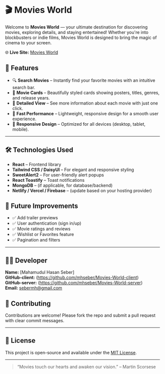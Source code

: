 # 🎬 Movies World

Welcome to **Movies World** — your ultimate destination for discovering movies, exploring details, and staying entertained! Whether you're into blockbusters or indie films, Movies World is designed to bring the magic of cinema to your screen.

🌐 **Live Site:** [Movies World](https://auth-more-add-page.web.app)

## 📌 Features

- 🔍 **Search Movies** – Instantly find your favorite movies with an intuitive search bar.
- 🎥 **Movie Cards** – Beautifully styled cards showing posters, titles, genres, and release years.
- 📄 **Detailed View** – See more information about each movie with just one click.
- 🚀 **Fast Performance** – Lightweight, responsive design for a smooth user experience.
- 📱 **Responsive Design** – Optimized for all devices (desktop, tablet, mobile).

---

## 🛠️ Technologies Used

- **React** – Frontend library
- **Tailwind CSS / DaisyUI** – For elegant and responsive styling
- **SweetAlert2** – For user-friendly alert popups
- **React Toastify** – Toast notifications
- **MongoDB** – (if applicable, for database/backend)
- **Netlify / Vercel / Firebase** – (update based on your hosting provider)

## 🚧 Future Improvements

- ✅ Add trailer previews
- ✅ User authentication (sign in/up)
- ✅ Movie ratings and reviews
- ✅ Wishlist or Favorites feature
- ✅ Pagination and filters

---

## 🧑‍💻 Developer

**Name:** [Mahamudul Hasan Seber]  
**GitHub-client:** (https://github.com/mhseber/Movies-World-client)  
**GitHub-server:** (https://github.com/mhseber/Movies-World-server)  
**Email:** sebermh@gmail.com

## 🤝 Contributing

Contributions are welcome! Please fork the repo and submit a pull request with clear commit messages.

---

## 📄 License

This project is open-source and available under the [MIT License](LICENSE).

---

> “Movies touch our hearts and awaken our vision.” – Martin Scorsese
